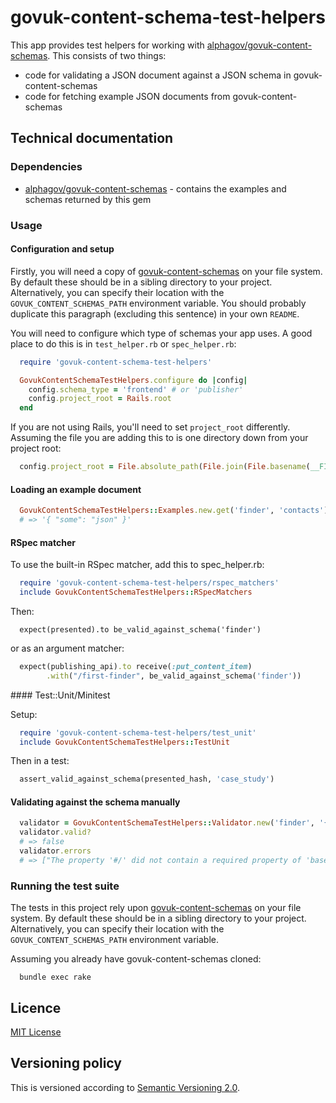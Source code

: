 # govuk-content-schema-test-helpers

This app provides test helpers for working with [alphagov/govuk-content-schemas](https://github.com/alphagov/govuk-content-schemas). This consists of two things:

* code for validating a JSON document against a JSON schema in govuk-content-schemas
* code for fetching example JSON documents from govuk-content-schemas


## Technical documentation

### Dependencies

- [alphagov/govuk-content-schemas](https://github.com/alphagov/govuk-content-schemas) - contains the examples and schemas returned by this gem

### Usage

#### Configuration and setup

Firstly, you will need a copy of [govuk-content-schemas](http://github.com/alphagov/govuk-content-schemas) on your file system. By default these should be in a sibling directory to your project. Alternatively, you can specify their location with the `GOVUK_CONTENT_SCHEMAS_PATH` environment variable. You should probably duplicate this paragraph (excluding this sentence) in your own `README`.

You will need to configure which type of schemas your app uses. A good place to do this is in `test_helper.rb` or `spec_helper.rb`:

```ruby
  require 'govuk-content-schema-test-helpers'

  GovukContentSchemaTestHelpers.configure do |config|
    config.schema_type = 'frontend' # or 'publisher'
    config.project_root = Rails.root
  end
```

If you are not using Rails, you'll need to set `project_root` differently. Assuming the file you are adding this to is one directory down from your project root:
```ruby
  config.project_root = File.absolute_path(File.join(File.basename(__FILE__), '..'))
```

#### Loading an example document

```ruby
  GovukContentSchemaTestHelpers::Examples.new.get('finder', 'contacts')
  # => '{ "some": "json" }'
```

#### RSpec matcher

To use the built-in RSpec matcher, add this to spec_helper.rb:

```ruby
  require 'govuk-content-schema-test-helpers/rspec_matchers'
  include GovukContentSchemaTestHelpers::RSpecMatchers
```

Then:
```
  expect(presented).to be_valid_against_schema('finder')
```

or as an argument matcher:

```ruby
  expect(publishing_api).to receive(:put_content_item)
        .with("/first-finder", be_valid_against_schema('finder'))
```

#### Test::Unit/Minitest

Setup:

```ruby
  require 'govuk-content-schema-test-helpers/test_unit'
  include GovukContentSchemaTestHelpers::TestUnit
```

Then in a test:
```ruby
  assert_valid_against_schema(presented_hash, 'case_study')
```

#### Validating against the schema manually

```ruby
  validator = GovukContentSchemaTestHelpers::Validator.new('finder', '{ "some": "json" }')
  validator.valid?
  # => false
  validator.errors
  # => ["The property '#/' did not contain a required property of 'base_path'", ...]
```

### Running the test suite

The tests in this project rely upon [govuk-content-schemas](http://github.com/alphagov/govuk-content-schemas) on your file system. By default these should be in a sibling directory to your project. Alternatively, you can specify their location with the `GOVUK_CONTENT_SCHEMAS_PATH` environment variable.

Assuming you already have govuk-content-schemas cloned:

```
  bundle exec rake
```


## Licence

[MIT License](LICENCE)

## Versioning policy

This is versioned according to [Semantic Versioning 2.0](http://semver.org/).

